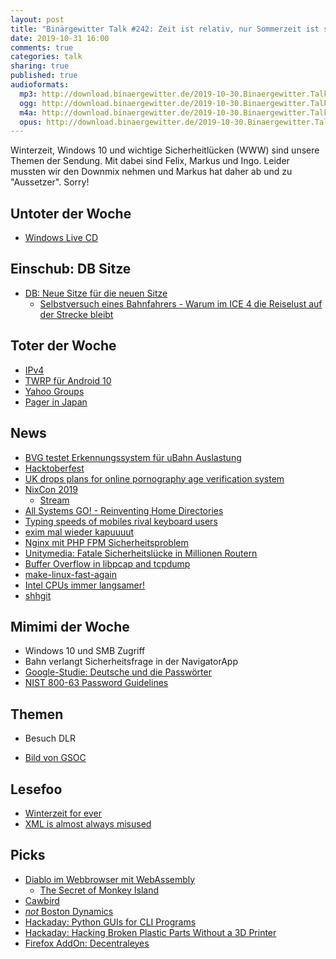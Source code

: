```yaml
---
layout: post
title: "Binärgewitter Talk #242: Zeit ist relativ, nur Sommerzeit ist scheiße"
date: 2019-10-31 16:00
comments: true
categories: talk
sharing: true
published: true
audioformats:
  mp3: http://download.binaergewitter.de/2019-10-30.Binaergewitter.Talk.242.mp3
  ogg: http://download.binaergewitter.de/2019-10-30.Binaergewitter.Talk.242.ogg
  m4a: http://download.binaergewitter.de/2019-10-30.Binaergewitter.Talk.242.m4a
  opus: http://download.binaergewitter.de/2019-10-30.Binaergewitter.Talk.242.opus
---
```

Winterzeit, Windows 10 und wichtige Sicherheitlücken (WWW) sind unsere Themen der Sendung. Mit dabei sind Felix, Markus und Ingo.
Leider mussten wir den Downmix nehmen und Markus hat daher ab und zu "Aussetzer". Sorry!

## Untoter der Woche
- [Windows Live CD](https://www.hirensbootcd.org/)

## Einschub: DB Sitze
- [DB: Neue Sitze für die neuen Sitze](https://www.deutschebahn.com/de/presse/pressestart_zentrales_uebersicht/60-000-komfortablere-Sitze-fuer-ICE-4-und-ICE-3-Anfang-2020-startet-der-Umbau--4561346?contentId=1204030)
  * [Selbstversuch eines Bahnfahrers - Warum im ICE 4 die Reiselust auf der Strecke bleibt](https://www.deutschlandfunkkultur.de/selbstversuch-eines-bahnfahrers-warum-im-ice-4-die.2156.de.html?dram:article_id=440810)


## Toter der Woche
- [IPv4](https://www.ispreview.co.uk/index.php/2019/10/this-time-there-really-are-no-ipv4-internet-addresses-left.html)
- [TWRP für Android 10](https://twrp.me/site/update/2019/10/23/twrp-and-android-10.html)
- [Yahoo Groups](https://www.vice.com/en_us/article/8xwe9p/yahoo-groups-is-winding-down-and-all-content-will-be-permanently-removed)
- [Pager in Japan](https://www.japantimes.co.jp/news/2019/09/30/business/tech/japanese-pagers-last-beeps-50-years/#.XZKmvC33VTY)

## News
- [BVG testet Erkennungssystem für uBahn Auslastung](https://www.heise.de/newsticker/meldung/BVG-testet-Erkennungssystem-fuer-U-Bahn-Auslastung-4558277.html?)
- [Hacktoberfest](https://hacktoberfest.digitalocean.com/)
- [UK drops plans for online pornography age verification system](https://www.theguardian.com/culture/2019/oct/16/uk-drops-plans-for-online-pornography-age-verification-system)
- [NixCon 2019](https://2019.nixcon.org/)
  * [Stream](https://www.youtube.com/watch?v=aUG9aGYYCY8)
- [All Systems GO! - Reinventing Home Directories](https://media.ccc.de/v/ASG2019-164-reinventing-home-directories#t=0)
- [Typing speeds of mobiles rival keyboard users](https://mobile.slashdot.org/story/19/10/03/221259/typing-speeds-on-mobiles-rival-keyboard-users-says-report)
- [exim mal wieder kapuuuut]( https://www.heise.de/security/meldung/Jetzt-patchen-Erneut-kritische-Luecke-in-Mail-Server-Exim-4543602.html)
- [Nginx mit PHP FPM Sicherheitsproblem](https://www.heise.de/security/meldung/Updates-fuer-PHP7-NGINX-Server-mit-PHP-FPM-waren-aus-der-Ferne-angreifbar-4570800.html)
- [Unitymedia: Fatale Sicherheitslücke in Millionen Routern]( https://www.heise.de/security/meldung/Unitymedia-Fatale-Sicherheitsluecke-in-Millionen-Routern-4544886.html)
- [Buffer Overflow in libpcap and tcpdump](https://isc.sans.edu/diary/rss/25386)
- [make-linux-fast-again](https://make-linux-fast-again.com/)
- [Intel CPUs immer langsamer!](https://www.computerbase.de/2019-10/linux-entwickler-empfiehlt-deaktivierung-von-smt/)
- [shhgit]( https://shhgit.darkport.co.uk/)

## Mimimi der Woche
- Windows 10 und SMB Zugriff
- Bahn verlangt Sicherheitsfrage in der NavigatorApp
- [Google-Studie: Deutsche und die Passwörter](https://www.linux-magazin.de/news/google-studie-deutsche-und-die-passwoerter/)
- [NIST 800-63 Password Guidelines](https://jumpcloud.com/blog/nist-800-63-password-guidelines/)

## Themen
- Besuch DLR
 * [Bild von GSOC](https://twitter.com/ingoebel/status/1189223745845637122/photo/1)

## Lesefoo
- [Winterzeit for ever]( https://www.riffreporter.de/erbe-umwelt-peter-spork/sommerzeit/ )
- [XML is almost always misused]( https://www.devever.net/~hl/xml )

## Picks
- [Diablo im Webbrowser mit WebAssembly](https://github.com/d07RiV/diabloweb)
  - [The Secret of Monkey Island]( https://archive.org/details/mnkyega )
- [Cawbird](https://ibboard.co.uk/cawbird/)
- [*not* Boston Dynamics](https://www.heise.de/newsticker/meldung/Militaerroboter-Parodie-Beinahe-wie-Boston-Dynamics-4571312.html)
- [Hackaday: Python GUIs for CLI Programs](https://hackaday.com/2019/10/14/linux-fu-python-guis-for-command-line-programs-almost-instantly/)
- [Hackaday: Hacking Broken Plastic Parts Without a 3D Printer](https://hackaday.com/2019/10/13/hacking-broken-plastic-parts-without-a-3d-printer/)
- [Firefox AddOn: Decentraleyes](https://addons.mozilla.org/en-US/firefox/addon/decentraleyes/)
